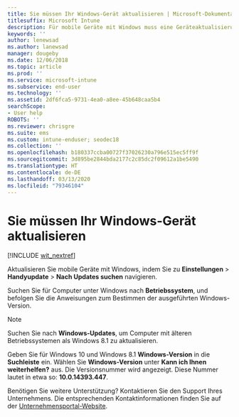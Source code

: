 ```yaml
---
title: Sie müssen Ihr Windows-Gerät aktualisieren | Microsoft-Dokumentation
titlesuffix: Microsoft Intune
description: Für mobile Geräte mit Windows muss eine Geräteaktualisierung durchgeführt werden.
keywords: ''
author: lenewsad
ms.author: lanewsad
manager: dougeby
ms.date: 12/06/2018
ms.topic: article
ms.prod: ''
ms.service: microsoft-intune
ms.subservice: end-user
ms.technology: ''
ms.assetid: 2df6fca5-9731-4ea0-a8ee-45b648caa5b4
searchScope:
- User help
ROBOTS: ''
ms.reviewer: chrisgre
ms.suite: ems
ms.custom: intune-enduser; seodec18
ms.collection: ''
ms.openlocfilehash: b180337ccba00727f37026230a796e515ec5ff9f
ms.sourcegitcommit: 3d895be2844bda2177c2c85dc2f09612a1be5490
ms.translationtype: HT
ms.contentlocale: de-DE
ms.lasthandoff: 03/13/2020
ms.locfileid: "79346104"
---
```

# <a name="you-need-to-update-your-windows-device"></a>Sie müssen Ihr Windows-Gerät aktualisieren

[!INCLUDE [wit_nextref](includes/end-user-os-update-guidance.md)]

Aktualisieren Sie mobile Geräte mit Windows, indem Sie zu **Einstellungen** > **Handyupdate** > **Nach Updates suchen** navigieren.

Suchen Sie für Computer unter Windows nach **Betriebssystem**, und befolgen Sie die Anweisungen zum Bestimmen der ausgeführten Windows-Version.

> [!Note]
> Suchen Sie nach **Windows-Updates**, um Computer mit älteren Betriebssystemen als Windows 8.1 zu aktualisieren.

Geben Sie für Windows 10 und Windows 8.1 __Windows-Version__ in die __Suchleiste__ ein. Wählen Sie __Windows-Version__ unter __Kann ich Ihnen weiterhelfen?__ aus. Die Versionsnummer wird angezeigt. Diese Nummer lautet in etwa so: __10.0.14393.447__.

Benötigen Sie weitere Unterstützung? Kontaktieren Sie den Support Ihres Unternehmens. Die entsprechenden Kontaktinformationen finden Sie auf der [Unternehmensportal-Website](https://go.microsoft.com/fwlink/?linkid=2010980).
